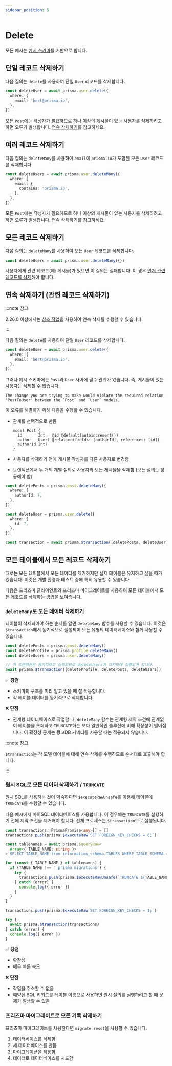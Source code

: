 ```yaml
---
sidebar_position: 5
---
```


# Delete

모든 예시는 [예시 스키마](../example-schema.md)를 기반으로 합니다.

## 단일 레코드 삭제하기

다음 질의는 `delete`를 사용하여 단일 `User` 레코드를 삭제합니다.

```ts
const deleteUser = await prisma.user.delete({
  where: {
    email: 'bert@prisma.io',
  },
})
```

모든 `Post`에는 작성자가 필요하므로 하나 이상의 게시물이 있는 사용자를 삭제하려고 하면 오류가 발생합니다. [연속 삭제하기](#연속-삭제하기-관련-레코드-삭제하기)를 참고하세요.

## 여러 레코드 삭제하기

다음 질의는 `deleteMany`를 사용하여 `email`에 `prisma.io`가 포함된 모든 `User` 레코드를 삭제합니다.

```ts
const deleteUsers = await prisma.user.deleteMany({
  where: {
    email: {
      contains: 'prisma.io',
    },
  },
})
```

모든 `Post`에는 작성자가 필요하므로 하나 이상의 게시물이 있는 사용자를 삭제하려고 하면 오류가 발생합니다. [연속 삭제하기](#연속-삭제하기-관련-레코드-삭제하기)를 참고하세요.

## 모든 레코드 삭제하기

다음 질의는 `deleteMany`를 사용하여 모든 `User` 레코드를 삭제합니다.

```ts
const deleteUsers = await prisma.user.deleteMany({})
```

사용자에게 관련 레코드(예: 게시물)가 있으면 이 질의는 실패합니다. 이 경우 [먼저 관련 레코드를 삭제](#연속-삭제하기-관련-레코드-삭제하기)해야 합니다.

## 연속 삭제하기 (관련 레코드 삭제하기)

:::note 참고

2.26.0 이상에서는 [참조 작업](../../schema/relations/referential-actions.md)을 사용하여 연속 삭제를 수행할 수 있습니다.

:::

다음 질의는 `delete`를 사용하여 단일 `User` 레코드를 삭제합니다.

```ts
const deleteUser = await prisma.user.delete({
  where: {
    email: 'bert@prisma.io',
  },
})
```

그러나 예시 스키마에는 `Post`와 `User` 사이에 필수 관계가 있습니다. 즉, 게시물이 있는 사용자는 삭제할 수 없습니다.

```
The change you are trying to make would violate the required relation 'PostToUser' between the `Post` and `User` models.
```

이 오류를 해결하기 위해 다음을 수행할 수 있습니다.

- 관계를 선택적으로 만듬

  ```prisma {2-3}
  model Post {
    id       Int   @id @default(autoincrement())
    author   User? @relation(fields: [authorId], references: [id])
    authorId Int?
  }
  ```

- 사용자를 삭제하기 전에 게시물 작성자를 다른 사용자로 변경함

- 트랜잭션에서 두 개의 개별 질의로 사용자와 모든 게시물을 삭제함 (모든 질의는 성공해야 함)

```ts
const deletePosts = prisma.post.deleteMany({
  where: {
    authorId: 7,
  },
})

const deleteUser = prisma.user.delete({
  where: {
    id: 7,
  },
})

const transaction = await prisma.$transaction([deletePosts, deleteUser])
```

## 모든 테이블에서 모든 레코드 삭제하기

때로는 모든 테이블에서 모든 데이터를 제거하지만 실제 테이블은 유지하고 싶을 때가 있습니다. 이것은 개발 환경과 테스트 중에 특히 유용할 수 있습니다.

다음은 프리즈마 클라이언트와 프리즈마 마이그레이트를 사용하여 모든 테이블에서 모든 레코드를 삭제하는 방법을 보여줍니다.

### `deleteMany`로 모든 데이터 삭제하기

테이블이 삭제되어야 하는 순서를 알면 `deleteMany` 함수를 사용할 수 있습니다. 이것은 `$transaction`에서 동기적으로 실행되며 모든 유형의 데이터베이스와 함께 사용할 수 있습니다.

```ts
const deletePosts = prisma.post.deleteMany()
const deleteProfile = prisma.profile.deleteMany()
const deleteUsers = prisma.user.deleteMany()

// 이 트랜잭션은 동기적으로 실행되므로 deleteUsers가 마지막에 실행되야 합니다.
await prisma.$transaction([deleteProfile, deletePosts, deleteUsers])
```

✅ **장점**

- 스키마의 구조를 미리 알고 있을 때 잘 작동합니다.
- 각 테이블 데이터를 동기적으로 삭제합니다.

❌ **단점**

- 관계형 데이터베이스로 작업할 때, `deleteMany` 함수는 관계형 제약 조건에 관계없이 테이블을 조회하고 `TRUNCATE`하는 보다 일반적인 솔루션에 비해 확장성이 떨어집니다. 이 확장성 문제는 몽고DB 커넥터를 사용할 때는 적용되지 않습니다.

:::note 참고

`$transaction`는 각 모델 테이블에 대해 연속 삭제를 수행하므로 순서대로 호출해야 합니다.

:::

### 원시 SQL로 모든 데이터 삭제하기 / `TRUNCATE`

원시 SQL를 사용하는 것이 익숙하다면 `$executeRawUnsafe`를 이용해 테이블에 `TRUNCATE`를 수행할 수 있습니다.

다음 예시에서 마이SQL 데이터베이스를 사용합니다. 이 경우에는 `TRUNCATE`를 실행하기 전에 제약 조건을 제거해야 합니다. 전체 프로세스는 `$transaction`으로 실행됩니다.

```ts
const transactions: PrismaPromise<any>[] = []
transactions.push(prisma.$executeRaw`SET FOREIGN_KEY_CHECKS = 0;`)

const tablenames = await prisma.$queryRaw<
  Array<{ TABLE_NAME: string }>
>`SELECT TABLE_NAME from information_schema.TABLES WHERE TABLE_SCHEMA = 'tests';`

for (const { TABLE_NAME } of tablenames) {
  if (TABLE_NAME !== '_prisma_migrations') {
    try {
      transactions.push(prisma.$executeRawUnsafe(`TRUNCATE ${TABLE_NAME};`))
    } catch (error) {
      console.log({ error })
    }
  }
}

transactions.push(prisma.$executeRaw`SET FOREIGN_KEY_CHECKS = 1;`)

try {
  await prisma.$transaction(transactions)
} catch (error) {
  console.log({ error })
}
```

✅ **장점**

- 확장성
- 매우 빠른 속도

❌ **단점**

- 작업을 취소할 수 없음
- 예약된 SQL 키워드를 테이블 이름으로 사용하면 원시 질의를 실행하려고 할 때 문제가 발생할 수 있음

### 프리즈마 마이그레이트로 모든 기록 삭제하기

프리즈마 마이그레이트를 사용한다면 `migrate reset`을 사용할 수 있습니다.

1. 데이터베이스를 삭제함
2. 새 데이터베이스를 만듬
3. 마이그레이션을 적용함
4. 데이터로 데이터베이스를 시드함
